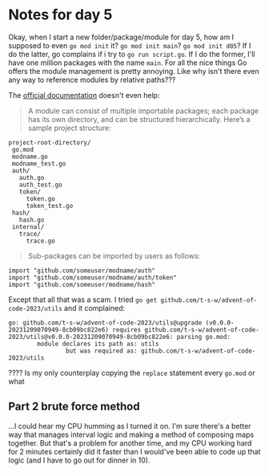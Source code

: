 # Notes for day 5

Okay, when I start a new folder/package/module for day 5, how am I supposed to even `go mod init` it? `go mod init main`? `go mod init d05`? If I do the latter, go complains if i try to `go run script.go`. If I do the former, I'll have one million packages with the name `main`. For all the nice things Go offers the module management is pretty annoying. Like why isn't there even any way to reference modules by relative paths???

The [official documentation](https://go.dev/doc/modules/layout) doesn't even help:

> A module can consist of multiple importable packages; each package has its own directory, and can be structured hierarchically. Here’s a sample project structure:

```
project-root-directory/
 go.mod
 modname.go
 modname_test.go
 auth/
   auth.go
   auth_test.go
   token/
     token.go
     token_test.go
 hash/
   hash.go
 internal/
   trace/
     trace.go
```

> Sub-packages can be imported by users as follows:

```
import "github.com/someuser/modname/auth"
import "github.com/someuser/modname/auth/token"
import "github.com/someuser/modname/hash"
```

Except that all that was a scam. I tried `go get github.com/t-s-w/advent-of-code-2023/utils` and it complained:

```
go: github.com/t-s-w/advent-of-code-2023/utils@upgrade (v0.0.0-20231209070949-8cb09bc822e6) requires github.com/t-s-w/advent-of-code-2023/utils@v0.0.0-20231209070949-8cb09bc822e6: parsing go.mod:
        module declares its path as: utils
                but was required as: github.com/t-s-w/advent-of-code-2023/utils
```

???? Is my only counterplay copying the `replace` statement every `go.mod` or what

## Part 2 brute force method

...I could hear my CPU humming as I turned it on. I'm sure there's a better way that manages interval logic and making a method of composing maps together. But that's a problem for another time, and my CPU working hard for 2 minutes certainly did it faster than I would've been able to code up that logic (and I have to go out for dinner in 10).

